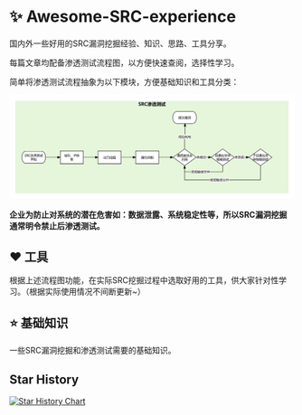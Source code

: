 # :sparkles: Awesome-SRC-experience

国内外一些好用的SRC漏洞挖掘经验、知识、思路、工具分享。

每篇文章均配备渗透测试流程图，以方便快速查阅，选择性学习。

简单将渗透测试流程抽象为以下模块，方便基础知识和工具分类：

![](./img/FlowChart.png)

**企业为防止对系统的潜在危害如：数据泄露、系统稳定性等，所以SRC漏洞挖掘通常明令禁止后渗透测试。**

## :heart: 工具

根据上述流程图功能，在实际SRC挖掘过程中选取好用的工具，供大家针对性学习。（根据实际使用情况不间断更新~）

## :star: 基础知识

一些SRC漏洞挖掘和渗透测试需要的基础知识。

## Star History

[![Star History Chart](https://api.star-history.com/svg?repos=owl234/Awesome-SRC-experience&type=Date)](https://star-history.com/#owl234/Awesome-SRC-experience&Date)
